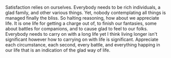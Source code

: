 Satisfaction relies on ourselves. Everybody needs to be rich individuals, a glad family, and other various things. 
Yet, nobody contemplating all things is managed finally the bliss. So halting reasoning, how about we appreciate life. 
It is one life for getting a charge out of, to finish our fantasies, some about battles for companions, and to cause glad to feel to our folks. 
Everybody needs to carry on with a long life yet I think living longer isn't significant however how to carrying on with life is significant. 
Appreciate each circumstance, each second, every battle, and everything happing in our life that is an indication of the glad way of life.
